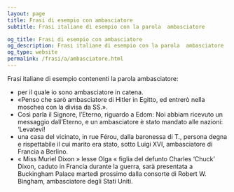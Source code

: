 ```yaml
---
layout: page
title: Frasi di esempio con ambasciatore 
subtitle: Frasi italiane di esempio con la parola  ambasciatore

og_title: Frasi di esempio con ambasciatore 
og_description: Frasi italiane di esempio con la parola  ambasciatore
og_type: website
permalink: /frasi/a/ambasciatore.html
---
```


Frasi italiane di esempio contenenti la parola ambasciatore:


- per il quale io sono ambasciatore in catena.
- «Penso che sarò ambasciatore di Hitler in Egitto, ed entrerò nella moschea con la divisa da SS.».
- Così parla il Signore, l’Eterno, riguardo a Edom: Noi abbiam ricevuto un messaggio dall’Eterno, e un ambasciatore è stato mandato alle nazioni: ‘Levatevi!
- una casa del vicinato, in rue Férou, dalla baronessa di T., persona degna e rispettabile il cui marito era stato, sotto Luigi XVI, ambasciatore di Francia a Berlino.
- « Miss Muriel Dixon » lesse Olga « figlia del defunto Charles ‘Chuck’ Dixon, caduto in Francia durante la guerra, sarà presentata a Buckingham Palace martedì prossimo dalla consorte di Robert W. Bingham, ambasciatore degli Stati Uniti.
